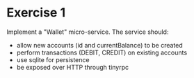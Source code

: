 # Exercise 1

Implement a "Wallet" micro-service. The service should:

- allow new accounts (id and currentBalance) to be created
- perform transactions (DEBIT, CREDIT) on existing accounts
- use sqlite for persistence
- be exposed over HTTP through tinyrpc
